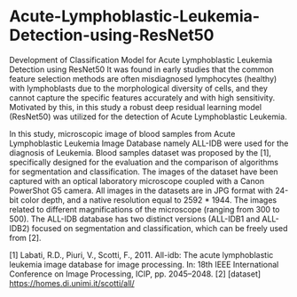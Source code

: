 # Acute-Lymphoblastic-Leukemia-Detection-using-ResNet50
Development of Classification Model for Acute Lymphoblastic Leukemia Detection using ResNet50 
It was found in early studies that the common feature selection methods are often misdiagnosed lymphocytes (healthy) with lymphoblasts due to the morphological diversity of cells, and they cannot capture the specific features accurately and with high sensitivity. Motivated by this, in this study a robust deep residual learning model (ResNet50) was utilized for the detection of Acute Lymphoblastic Leukemia.

In this study, microscopic image of blood samples from Acute Lymphoblastic Leukemia Image Database namely ALL-IDB were used for the diagnosis of Leukemia. Blood samples dataset was proposed by the [1], specifically designed for the evaluation and the comparison of algorithms for segmentation and classification. The images of the dataset have been captured with an optical laboratory microscope coupled with a Canon PowerShot G5 camera. All images in the datasets are in JPG format with 24-bit color depth, and a native resolution equal to 2592 * 1944. The images related to different magnifications of the microscope (ranging from 300 to 500). The ALL-IDB database has two distinct versions (ALL-IDB1 and ALL-IDB2) focused on segmentation and classification, which can be freely used from [2].

[1] Labati, R.D., Piuri, V., Scotti, F., 2011. All-idb: The acute lymphoblastic leukemia image database for image processing. In: 18th IEEE International Conference on Image
Processing, ICIP, pp. 2045–2048.
[2] [dataset] https://homes.di.unimi.it/scotti/all/
